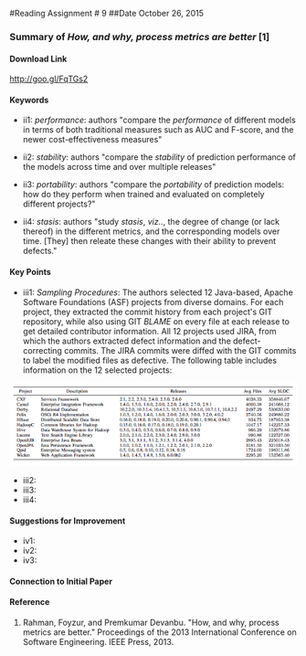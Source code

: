 #Reading Assignment # 9
##Date October 26, 2015 
### Summary of *How, and why, process metrics are better* [1] 

#### Download Link
http://goo.gl/FqTGs2

#### Keywords
* ii1: *performance*: authors "compare the *performance* of different models in terms of both traditional measures such as AUC and F-score, and the newer cost-effectiveness measures"

* ii2: *stability*: authors "compare the *stability* of prediction performance of the models across time and over multiple releases"

* ii3: *portability*: authors "compare the *portability* of prediction models: how do they perform when trained and evaluated on completely different projects?"

* ii4: *stasis*: authors "study *stasis*, *viz..*, the degree of change (or lack thereof) in the different metrics, and the corresponding models over time. [They] then releate these changes with their ability to prevent defects."

#### Key Points
* iii1: *Sampling Procedures*: The authors selected 12 Java-based, Apache Software Foundations (ASF) projects from diverse domains.  For each project, they extracted the commit history from each project's GIT repository, while also using GIT *BLAME* on every file at each release to get detailed contributor information.  All 12 projects used JIRA, from which the authors extracted defect information and the defect-correcting commits.  The JIRA commits were diffed with the GIT commits to label the modified files as defective.  The following table includes information on the 12 selected projects:

![output](projects.png?)

* iii2: 
* iii3:
* iii4:

#### Suggestions for Improvement 
* iv1: 
* iv2: 
* iv3:

#### Connection to Initial Paper

#### Reference
1. Rahman, Foyzur, and Premkumar Devanbu. "How, and why, process metrics are better." Proceedings of the 2013 International Conference on Software Engineering. IEEE Press, 2013.
